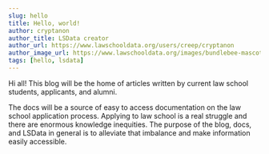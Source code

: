 ```yaml
---
slug: hello
title: Hello, world!
author: cryptanon
author_title: LSData creator
author_url: https://www.lawschooldata.org/users/creep/cryptanon
author_image_url: https://www.lawschooldata.org/images/bundlebee-mascot-sml.png
tags: [hello, lsdata]
---
```


Hi all! This blog will be the home of articles written by current law school students, applicants, and alumni.

The docs will be a source of easy to access documentation on the law school application process. Applying to law school is a real struggle and there are enormous knowledge inequities. The purpose of the blog, docs, and LSData in general is to alleviate that imbalance and make information easily accessible.